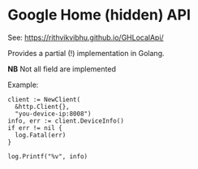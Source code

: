 # Google Home (hidden) API

See:
https://rithvikvibhu.github.io/GHLocalApi/

Provides a partial (!) implementation in Golang.

**NB** Not all field are implemented

Example:
```golang
client := NewClient(
  &http.Client{},
  "you-device-ip:8008")
info, err := client.DeviceInfo()
if err != nil {
  log.Fatal(err)
}

log.Printf("%v", info)
```